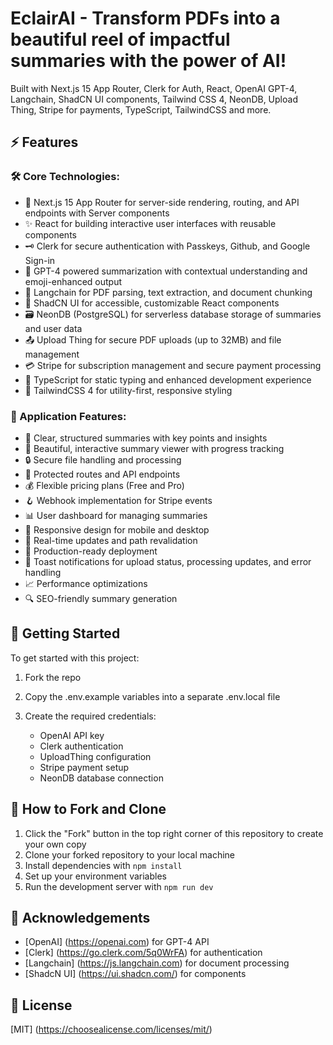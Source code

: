# EclairAI - Transform PDFs into a beautiful reel of impactful summaries with the power of AI!

Built with Next.js 15 App Router, Clerk for Auth, React, OpenAI GPT-4, Langchain, ShadCN UI components, Tailwind CSS 4, NeonDB, Upload Thing, Stripe for payments, TypeScript, TailwindCSS and more.

## ⚡ Features

### 🛠️ Core Technologies:

- 🚀 Next.js 15 App Router for server-side rendering, routing, and API endpoints with Server  components
- ✨ React for building interactive user interfaces with reusable components
- 🗝️ Clerk for secure authentication with Passkeys, Github, and Google Sign-in
- 🤖 GPT-4 powered summarization with contextual understanding and emoji-enhanced output
- 🧠 Langchain for PDF parsing, text extraction, and document chunking
- 🎨 ShadCN UI for accessible, customizable React components
- 🗃️ NeonDB (PostgreSQL) for serverless database storage of summaries and user data
- 📤 Upload Thing for secure PDF uploads (up to 32MB) and file management
- 💳 Stripe for subscription management and secure payment processing
- 📜 TypeScript for static typing and enhanced development experience
- 💅 TailwindCSS 4 for utility-first, responsive styling

### 💫 Application Features:

- 📝 Clear, structured summaries with key points and insights
- 🎨 Beautiful, interactive summary viewer with progress tracking
- 🔒 Secure file handling and processing
- 🔐 Protected routes and API endpoints
- 💰 Flexible pricing plans (Free and Pro)
- 🪝 Webhook implementation for Stripe events
- 📊 User dashboard for managing summaries
- 📱 Responsive design for mobile and desktop
- 🔁 Real-time updates and path revalidation
- 🚀 Production-ready deployment
- 🔔 Toast notifications for upload status, processing updates, and error handling
- 📈 Performance optimizations
- 🔍 SEO-friendly summary generation


## 🚀 Getting Started

To get started with this project:

1. Fork the repo
2. Copy the .env.example variables into a separate .env.local file
3. Create the required credentials:

    - OpenAI API key
    - Clerk authentication
    - UploadThing configuration
    - Stripe payment setup
    - NeonDB database connection

## 🔨 How to Fork and Clone

1. Click the "Fork" button in the top right corner of this repository to create your own copy
2. Clone your forked repository to your local machine
3. Install dependencies with `npm install`
4. Set up your environment variables
5. Run the development server with `npm run dev`


## 🙏 Acknowledgements

- [OpenAI] (https://openai.com) for GPT-4 ΑΡΙ
- [Clerk] (https://go.clerk.com/5q0WrFA) for authentication
- [Langchain] (https://js.langchain.com) for document processing
- [ShadcN UI] (https://ui.shadcn.com/) for components

 ## 📄 License

 [MIT] (https://choosealicense.com/licenses/mit/)
